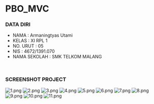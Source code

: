 # PBO_MVC
### DATA DIRI
- NAMA      : Armaningtyas Utami
- KELAS     : XI RPL 1
- NO. URUT  : 05
- NIS       : 4672/1391.070
- NAMA SEKOLAH  : SMK TELKOM MALANG
<br>

### SCREENSHOT PROJECT
![1.png](https://s27.postimg.org/o4djzi0o3/image.png)
![2.png](https://s29.postimg.org/sm7rv97yf/image.png)
![3.png](https://s10.postimg.org/o93wcrydl/image.png)
![4.png](https://s30.postimg.org/6kj05wlr5/image.png)
![5.png](https://s16.postimg.org/54ilpwvx1/image.png)
![6.png](https://s12.postimg.org/3uki6xul9/image.png)
![7.png](https://s3.postimg.org/9jmjqi51v/image.png)
![8.png](https://s24.postimg.org/85go6csid/image.png)
![9.png](https://s2.postimg.org/7ciqgku5l/image.png)
![10.png](https://s2.postimg.org/bz3p2yt3d/image.png)
![11.png](https://s27.postimg.org/xtyourf4j/image.png)

